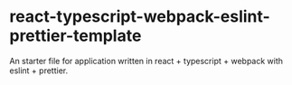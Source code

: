 # react-typescript-webpack-eslint-prettier-template
An starter file for application written in react + typescript + webpack with eslint + prettier.
